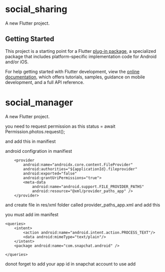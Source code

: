 # social_sharing

A new Flutter project.

## Getting Started

This project is a starting point for a Flutter
[plug-in package](https://flutter.dev/developing-packages/),
a specialized package that includes platform-specific implementation code for
Android and/or iOS.

For help getting started with Flutter development, view the
[online documentation](https://flutter.dev/docs), which offers tutorials,
samples, guidance on mobile development, and a full API reference.

# social_manager

A new Flutter project.



you need to request permission as this
status = await Permission.photos.request();

and add this in manifiest
<uses-permission android:name="android.permission.INTERNET" />
<uses-permission android:name="android.permission.ACCESS_MEDIA_LOCATION" />
<uses-permission android:name="android.permission.READ_MEDIA_IMAGES" />
<uses-permission android:name="android.permission.READ_MEDIA_VIDEO" />
<uses-permission android:name="android.permission.WRITE_MEDIA_IMAGES" />
<uses-permission android:name="android.permission.READ_EXTERNAL_STORAGE" />
<uses-permission android:name="android.permission.WRITE_EXTERNAL_STORAGE" />
<uses-permission android:name="android.permission.ACCESS_NETWORK_STATE" />

android configration in manifiest

        <provider
            android:name="androidx.core.content.FileProvider"
            android:authorities="${applicationId}.fileprovider"
            android:exported="false"
            android:grantUriPermissions="true">
            <meta-data
                android:name="android.support.FILE_PROVIDER_PATHS"
                android:resource="@xml/provider_paths_app" />
        </provider>

and create  file in res/xml folder called provider_paths_app.xml and add this

<?xml version="1.0" encoding="utf-8"?>
<paths xmlns:android="http://schemas.android.com/apk/res/android">
    <external-path name="external_files" path="." />
</paths>


you must add  im manifest

    <queries>
        <intent>
            <action android:name="android.intent.action.PROCESS_TEXT"/>
            <data android:mimeType="text/plain"/>
        </intent>
        <package android:name="com.snapchat.android" />

    </queries>


donot forget to add your app id in snapchat account 
to use add